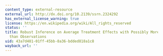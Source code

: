 ```yaml
---
content_type: external-resource
external_url: http://dx.doi.org/10.2139/ssrn.2324292
has_external_license_warning: true
license: https://en.wikipedia.org/wiki/All_rights_reserved
status: ''
title: Robust Inference on Average Treatment Effects with Possibly More Covariates
  than Observations
uid: 43a7d481-01ff-45bb-8a36-bdded818a1c8
wayback_url: ''
---
```

